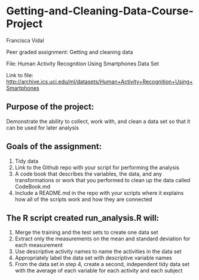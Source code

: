 # Getting-and-Cleaning-Data-Course-Project
Francisca Vidal

Peer graded assignment: Getting and cleaning data 

File: Human Activity Recognition Using Smartphones Data Set

Link to file: http://archive.ics.uci.edu/ml/datasets/Human+Activity+Recognition+Using+Smartphones

## Purpose of the project: 
Demonstrate the ability to collect, work with, and clean a data set so that it can be used for later analysis

## Goals of the assignment:
1. Tidy data
2. Link to the Github repo with your script for performing the analysis
3. A code book that describes the variables, the data, and any transformations or work that you performed to clean up the data called CodeBook.md
4. Include a README.md in the repo with your scripts where it explains how all of the scripts work and how they are connected

## The R script created run_analysis.R will:
1. Merge the training and the test sets to create one data set
2. Extract only the measurements on the mean and standard deviation for each measurement
3. Use descriptive activity names to name the activities in the data set
4. Appropriately label the data set with descriptive variable names
5. From the data set in step 4, create a second, independent tidy data set with the average of each variable for each activity and each subject



